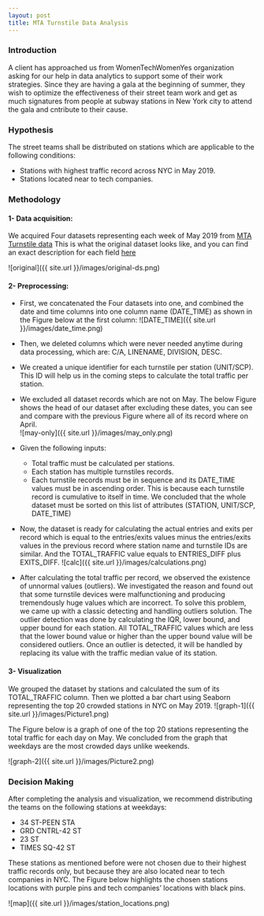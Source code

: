 ```yaml
---
layout: post
title: MTA Turnstile Data Analysis
---
```


### Introduction

A client has approached us from WomenTechWomenYes organization asking for our help in data analytics to support some of their work strategies. Since they are having a gala at the beginning of summer, they wish to optimize the effectiveness of their street team work and get as much signatures from people at subway stations in New York city to attend the gala and cntribute to their cause. 


### Hypothesis 
The street teams shall be distributed on stations which are applicable to the following conditions:
* Stations with highest traffic record across NYC in May 2019.
* Stations located near to tech companies. 

### Methodology
#### 1-  Data acquisition: 
We acquired Four datasets representing each week of May 2019 from [MTA Turnstile data](http://web.mta.info/developers/turnstile.html)
This is what the original dataset looks like, and you can find an exact description for each field [here](http://web.mta.info/developers/resources/nyct/turnstile/ts_Field_Description.txt) 

![original]({{ site.url }}/images/original-ds.png)


#### 2-  Preprocessing: 
* First, we concatenated the Four datasets into one, and combined the date and time columns into one column name (DATE_TIME) as shown in the Figure below at the first column:
![DATE_TIME]({{ site.url }}/images/date_time.png)
* Then, we deleted columns which were never needed anytime during data processing, which are:  C/A, LINENAME, DIVISION, DESC.
* We created a unique identifier for each turnstile per station (UNIT/SCP). This ID will help us in the coming steps to calculate the total traffic per station. 
* We excluded all dataset records which are not on May. The below Figure shows the head of our dataset after excluding these dates, you can see and compare with the previous Figure where all of its record where on April.  
![may-only]({{ site.url }}/images/may_only.png)
* Given the following inputs:
   - Total traffic must be calculated per stations.
   - Each station has multiple turnstiles records.
   - Each turnstile records must be in sequence and its DATE_TIME values must be in ascending order. This is because each turnstile record is cumulative to itself in time. 
We concluded that the whole dataset must be sorted on this list of attributes (STATION, UNIT/SCP, DATE_TIME)
* Now, the dataset is ready for calculating the actual entries and exits per record which is equal to the entries/exits values minus the entries/exits values in the previous record where station name and turnstile IDs are similar. And the TOTAL_TRAFFIC value equals to ENTRIES_DIFF plus EXITS_DIFF.
![calc]({{ site.url }}/images/calculations.png)

* After calculating the total traffic per record, we observed the existence of unnormal values (outliers). We investigated the reason and found out that some turnstile devices were malfunctioning and producing tremendously huge values which are incorrect. To solve this problem, we came up with a classic detecting and handling outliers solution. The outlier detection was done by calculating the IQR, lower bound, and upper bound for each station. All TOTAL_TRAFFIC values which are less that the lower bound value or higher than the upper bound value will be considered outliers. Once an outlier is detected, it will be handled by replacing its value with the traffic median value of its station.

#### 3-  Visualization
We grouped the dataset by stations and calculated the sum of its TOTAL_TRAFFIC column. Then we plotted a bar chart using Seaborn representing the top 20 crowded stations in NYC on May 2019. 
![graph-1]({{ site.url }}/images/Picture1.png)

The Figure below is a graph of one of the top 20 stations representing the total traffic for each day on May. We concluded from the graph that weekdays are the most crowded days unlike weekends. 

![graph-2]({{ site.url }}/images/Picture2.png)

### Decision Making 
After completing the analysis and visualization, we recommend distributing the teams on the following stations at weekdays: 
* 34 ST-PEEN STA
* GRD CNTRL-42 ST
* 23 ST
* TIMES SQ-42 ST

These stations as mentioned before were not chosen due to their highest traffic records only, but because they are also located near to tech companies in NYC. The Figure below highlights the chosen stations locations with purple pins and tech companies’ locations with black pins.

![map]({{ site.url }}/images/station_locations.png)
